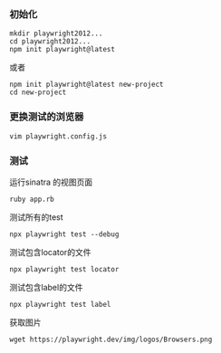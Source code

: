 ### 初始化

```
mkdir playwright2012...
cd playwright2012...
npm init playwright@latest

```

或者

```
npm init playwright@latest new-project
cd new-project

```

### 更换测试的浏览器

```
vim playwright.config.js

```

### 测试

运行sinatra 的视图页面

```
ruby app.rb
```

测试所有的test

```
npx playwright test --debug

```

测试包含locator的文件
```
npx playwright test locator
```

测试包含label的文件
```
npx playwright test label
```

获取图片
```
wget https://playwright.dev/img/logos/Browsers.png
```
